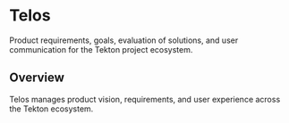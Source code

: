 # Telos

Product requirements, goals, evaluation of solutions, and user communication for the Tekton project ecosystem.

## Overview

Telos manages product vision, requirements, and user experience across the Tekton ecosystem.